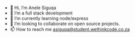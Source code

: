 - 👋 Hi, I’m Anele Siguqa
- 👀 I’m a full stack development
- 🌱 I’m currently learning node/express
- 💞️ I’m looking to collaborate on open source projects.
- 📫 How to reach me asiguqa@student.wethinkcode.co.za

<!---
asiguqaCPT/asiguqaCPT is a ✨ special ✨ repository because its `README.md` (this file) appears on your GitHub profile.
You can click the Preview link to take a look at your changes.
--->
